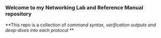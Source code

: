 ### Welcome to my Networking Lab and Reference Manual repository
**This repo is a collection of *command syntax, verification outputs and deep-dives into each protocol* **
